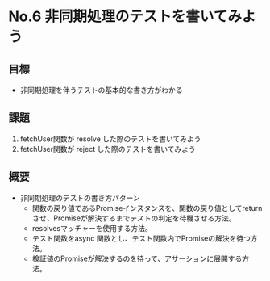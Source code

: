 # No.6 非同期処理のテストを書いてみよう

## 目標
- 非同期処理を伴うテストの基本的な書き方がわかる

## 課題
1. fetchUser関数が resolve した際のテストを書いてみよう
2. fetchUser関数が reject した際のテストを書いてみよう

## 概要
- 非同期処理のテストの書き方パターン
  - 関数の戻り値であるPromiseインスタンスを、関数の戻り値としてreturnさせ、Promiseが解決するまでテストの判定を待機させる方法。
  - resolvesマッチャーを使用する方法。
  - テスト関数をasync 関数とし、テスト関数内でPromiseの解決を待つ方法。
  - 検証値のPromiseが解決するのを待って、アサーションに展開する方法。
